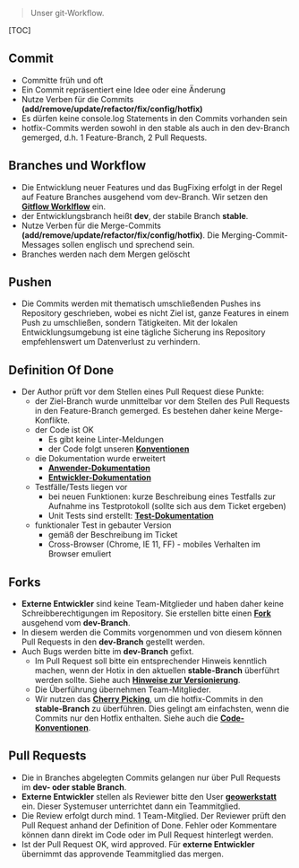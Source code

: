 >Unser git-Workflow.

[TOC]

## Commit
* Committe früh und oft
* Ein Commit repräsentiert eine Idee oder eine Änderung
* Nutze Verben für die Commits **(add/remove/update/refactor/fix/config/hotfix)**
* Es dürfen keine console.log Statements in den Commits vorhanden sein
* hotfix-Commits werden sowohl in den stable als auch in den dev-Branch gemerged, d.h. 1 Feature-Branch, 2 Pull Requests.

## Branches und Workflow
* Die Entwicklung neuer Features und das BugFixing erfolgt in der Regel auf Feature Branches ausgehend vom dev-Branch. Wir setzen den **[Gitflow Worklflow](https://www.atlassian.com/git/tutorials/comparing-workflows#gitflow-workflow)** ein.
* der Entwicklungsbranch heißt **dev**, der stabile Branch **stable**.
* Nutze Verben für die Merge-Commits **(add/remove/update/refactor/fix/config/hotfix)**. Die Merging-Commit-Messages sollen englisch und sprechend sein. 
* Branches werden nach dem Mergen gelöscht

## Pushen
* Die Commits werden mit thematisch umschließenden Pushes ins Repository geschrieben, wobei es nicht Ziel ist, ganze Features in einem Push zu umschließen, sondern Tätigkeiten. Mit der lokalen Entwicklungsumgebung ist eine tägliche Sicherung ins Repository empfehlenswert um Datenverlust zu verhindern.

## Definition Of Done
* Der Author prüft vor dem Stellen eines Pull Request diese Punkte:
    - der Ziel-Branch wurde unmittelbar vor dem Stellen des Pull Requests in den Feature-Branch gemerged. Es bestehen daher keine Merge-Konflikte.
    - der Code ist OK
        - Es gibt keine Linter-Meldungen
        - der Code folgt unseren **[Konventionen](conventions.md)**
    - die Dokumentation wurde erweitert
        - **[Anwender-Dokumentation](doc.md)**
        - **[Entwickler-Dokumentation](doc/remoteinterface.md)**
    - Testfälle/Tests liegen vor
        - bei neuen Funktionen: kurze Beschreibung eines Testfalls zur Aufnahme ins Testprotokoll (sollte sich aus dem Ticket ergeben)
        - Unit Tests sind erstellt: **[Test-Dokumentation](doc/Testing.md)**
    - funktionaler Test in gebauter Version
        - gemäß der Beschreibung im Ticket
        - Cross-Browser (Chrome, IE 11, FF) - mobiles Verhalten im Browser emuliert

## Forks
* **Externe Entwickler** sind keine Team-Mitglieder und haben daher keine Schreibberechtigungen im Repository. Sie erstellen bitte einen **[Fork](https://bitbucket.org/geowerkstatt-hamburg/masterportal/fork)** ausgehend vom **dev-Branch**.
* In diesem werden die Commits vorgenommen und von diesem können Pull Requests in den **dev-Branch** gestellt werden.
* Auch Bugs werden bitte im **dev-Branch** gefixt.
    - Im Pull Request soll bitte ein entsprechender Hinweis kenntlich machen, wenn der Hotix in den aktuellen **stable-Branch** überführt werden sollte. Siehe auch **[Hinweise zur Versionierung](doc/Versionierung.md)**.
    - Die Überführung übernehmen Team-Mitglieder.
    - Wir nutzen das **[Cherry Picking](https://git-scm.com/docs/git-cherry-pick)**, um die hotfix-Commits in den **stable-Branch** zu überführen. Dies gelingt am einfachsten, wenn die Commits nur den Hotfix enthalten. Siehe auch die **[Code-Konventionen](conventions.md)**.

## Pull Requests
* Die in Branches abgelegten Commits gelangen nur über Pull Requests im **dev- oder stable Branch**.
* **Externe Entwickler** stellen als Reviewer bitte den User **[geowerkstatt](https://bitbucket.org/geowerkstatt)** ein. Dieser Systemuser unterrichtet dann ein Teammitglied.
* Die Review erfolgt durch mind. 1 Team-Mitglied. Der Reviewer prüft den Pull Request anhand der Definition of Done. Fehler oder Kommentare können dann direkt im Code oder im Pull Request hinterlegt werden.
* Ist der Pull Request OK, wird approved. Für **externe Entwickler** übernimmt das approvende Teammitglied das mergen.
